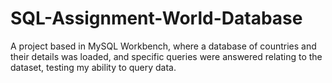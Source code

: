 # SQL-Assignment-World-Database
A project based in MySQL Workbench, where a database of countries and their details was loaded, and specific queries were answered relating to the dataset, testing my ability to query data.
